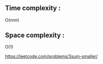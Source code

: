 #  

## Time complexity :
O(n*n*n)

## Space complexity :
O(1)



https://leetcode.com/problems/3sum-smaller/